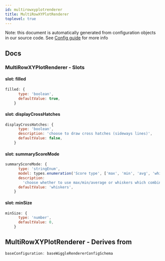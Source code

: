 ```yaml
---
id: multirowxyplotrenderer
title: MultiRowXYPlotRenderer
toplevel: true
---
```


Note: this document is automatically generated from configuration objects in
our source code. See [Config guide](/docs/config_guide) for more info

## Docs

### MultiRowXYPlotRenderer - Slots

#### slot: filled

```js
filled: {
      type: 'boolean',
      defaultValue: true,
    }
```

#### slot: displayCrossHatches

```js
displayCrossHatches: {
      type: 'boolean',
      description: 'choose to draw cross hatches (sideways lines)',
      defaultValue: false,
    }
```

#### slot: summaryScoreMode

```js
summaryScoreMode: {
      type: 'stringEnum',
      model: types.enumeration('Score type', ['max', 'min', 'avg', 'whiskers']),
      description:
        'choose whether to use max/min/average or whiskers which combines all three into the same rendering',
      defaultValue: 'whiskers',
    }
```

#### slot: minSize

```js
minSize: {
      type: 'number',
      defaultValue: 0,
    }
```

## MultiRowXYPlotRenderer - Derives from

```js
baseConfiguration: baseWiggleRendererConfigSchema
```

